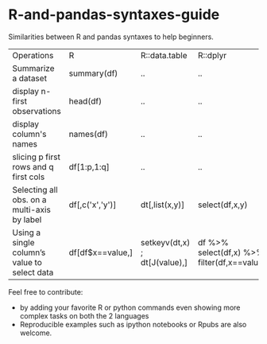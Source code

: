 R-and-pandas-syntaxes-guide
===========================

Similarities between R and pandas syntaxes to help beginners.

 <table style="width:100%">
  <tr>
    <td>Operations</td>
    <td>R</td>
    <td>R::data.table</td>
    <td>R::dplyr</td>
    <td>pandas</td>
  </tr>
  <tr>
    <td>Summarize a dataset</td>
    <td>summary(df)</td>
    <td>..</td>
    <td>..</td>
    <td>data.describe()</td>
  </tr>
  <tr>
    <td>display n-first observations</td>
    <td>head(df)</td>
    <td>..</td>
    <td>..</td>
    <td>df.head()</td>
  </tr>
  <tr>
    <td>display column's names</td>
    <td>names(df)</td>
    <td>..</td>
    <td>..</td>
    <td>df.columns</td>
  </tr>
  <tr>
    <td>slicing p first rows and q first cols</td>
    <td>df[1:p,1:q]</td>
    <td>..</td>
    <td>..</td>
    <td>df.iloc[:(p-1),:(q-1)]</td>
  </tr>
  <tr>
    <td>Selecting all obs. on a multi-axis by label</td>
    <td>df[,c('x','y')]</td>
    <td>dt[,list(x,y)]</td>
    <td>select(df,x,y)</td>
    <td>df.loc[:,['x,'y']]</td>
  </tr>
  <tr>
    <td>Using a single column’s value to select data</td>
    <td>df[df$x==value,]</td>
    <td>setkeyv(dt,x) ; dt[J(value),]</td>
    <td>df %>% select(df,x) %>% filter(df,x==value)</td>
    <td>df[df.x==value]</td>
  </tr>
</table> 


Feel free to contribute:
* by adding your favorite R or python commands even showing more complex tasks on both the 2 languages
* Reproducible examples such as ipython notebooks or Rpubs are also welcome.
